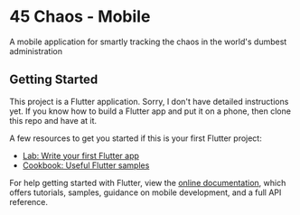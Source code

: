 # 45 Chaos - Mobile

A mobile application for smartly tracking the chaos in the world&#x27;s dumbest administration

## Getting Started

This project is a Flutter application. Sorry, I don't have detailed instructions yet. If you know how to build a Flutter app and put it on a phone, then clone this repo and have at it.

A few resources to get you started if this is your first Flutter project:

- [Lab: Write your first Flutter app](https://flutter.dev/docs/get-started/codelab)
- [Cookbook: Useful Flutter samples](https://flutter.dev/docs/cookbook)

For help getting started with Flutter, view the
[online documentation](https://flutter.dev/docs), which offers tutorials,
samples, guidance on mobile development, and a full API reference.

